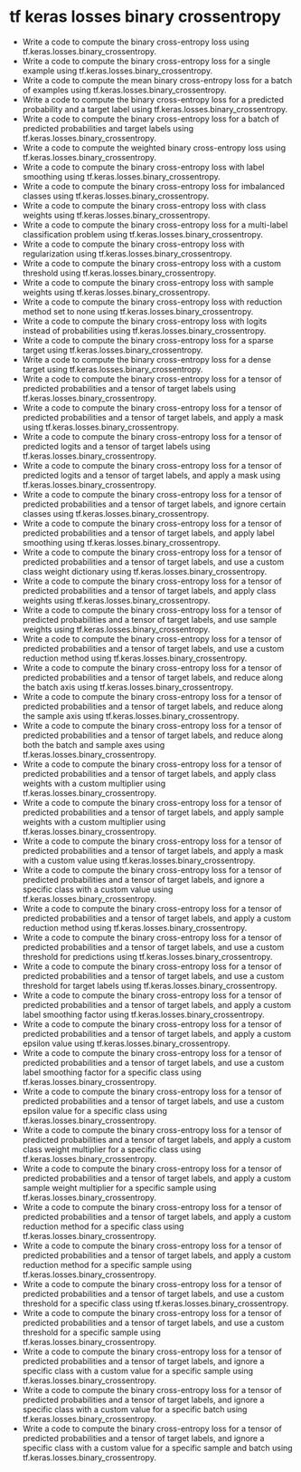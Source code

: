 # tf keras losses binary crossentropy

- Write a code to compute the binary cross-entropy loss using tf.keras.losses.binary_crossentropy.
- Write a code to compute the binary cross-entropy loss for a single example using tf.keras.losses.binary_crossentropy.
- Write a code to compute the mean binary cross-entropy loss for a batch of examples using tf.keras.losses.binary_crossentropy.
- Write a code to compute the binary cross-entropy loss for a predicted probability and a target label using tf.keras.losses.binary_crossentropy.
- Write a code to compute the binary cross-entropy loss for a batch of predicted probabilities and target labels using tf.keras.losses.binary_crossentropy.
- Write a code to compute the weighted binary cross-entropy loss using tf.keras.losses.binary_crossentropy.
- Write a code to compute the binary cross-entropy loss with label smoothing using tf.keras.losses.binary_crossentropy.
- Write a code to compute the binary cross-entropy loss for imbalanced classes using tf.keras.losses.binary_crossentropy.
- Write a code to compute the binary cross-entropy loss with class weights using tf.keras.losses.binary_crossentropy.
- Write a code to compute the binary cross-entropy loss for a multi-label classification problem using tf.keras.losses.binary_crossentropy.
- Write a code to compute the binary cross-entropy loss with regularization using tf.keras.losses.binary_crossentropy.
- Write a code to compute the binary cross-entropy loss with a custom threshold using tf.keras.losses.binary_crossentropy.
- Write a code to compute the binary cross-entropy loss with sample weights using tf.keras.losses.binary_crossentropy.
- Write a code to compute the binary cross-entropy loss with reduction method set to none using tf.keras.losses.binary_crossentropy.
- Write a code to compute the binary cross-entropy loss with logits instead of probabilities using tf.keras.losses.binary_crossentropy.
- Write a code to compute the binary cross-entropy loss for a sparse target using tf.keras.losses.binary_crossentropy.
- Write a code to compute the binary cross-entropy loss for a dense target using tf.keras.losses.binary_crossentropy.
- Write a code to compute the binary cross-entropy loss for a tensor of predicted probabilities and a tensor of target labels using tf.keras.losses.binary_crossentropy.
- Write a code to compute the binary cross-entropy loss for a tensor of predicted probabilities and a tensor of target labels, and apply a mask using tf.keras.losses.binary_crossentropy.
- Write a code to compute the binary cross-entropy loss for a tensor of predicted logits and a tensor of target labels using tf.keras.losses.binary_crossentropy.
- Write a code to compute the binary cross-entropy loss for a tensor of predicted logits and a tensor of target labels, and apply a mask using tf.keras.losses.binary_crossentropy.
- Write a code to compute the binary cross-entropy loss for a tensor of predicted probabilities and a tensor of target labels, and ignore certain classes using tf.keras.losses.binary_crossentropy.
- Write a code to compute the binary cross-entropy loss for a tensor of predicted probabilities and a tensor of target labels, and apply label smoothing using tf.keras.losses.binary_crossentropy.
- Write a code to compute the binary cross-entropy loss for a tensor of predicted probabilities and a tensor of target labels, and use a custom class weight dictionary using tf.keras.losses.binary_crossentropy.
- Write a code to compute the binary cross-entropy loss for a tensor of predicted probabilities and a tensor of target labels, and apply class weights using tf.keras.losses.binary_crossentropy.
- Write a code to compute the binary cross-entropy loss for a tensor of predicted probabilities and a tensor of target labels, and use sample weights using tf.keras.losses.binary_crossentropy.
- Write a code to compute the binary cross-entropy loss for a tensor of predicted probabilities and a tensor of target labels, and use a custom reduction method using tf.keras.losses.binary_crossentropy.
- Write a code to compute the binary cross-entropy loss for a tensor of predicted probabilities and a tensor of target labels, and reduce along the batch axis using tf.keras.losses.binary_crossentropy.
- Write a code to compute the binary cross-entropy loss for a tensor of predicted probabilities and a tensor of target labels, and reduce along the sample axis using tf.keras.losses.binary_crossentropy.
- Write a code to compute the binary cross-entropy loss for a tensor of predicted probabilities and a tensor of target labels, and reduce along both the batch and sample axes using tf.keras.losses.binary_crossentropy.
- Write a code to compute the binary cross-entropy loss for a tensor of predicted probabilities and a tensor of target labels, and apply class weights with a custom multiplier using tf.keras.losses.binary_crossentropy.
- Write a code to compute the binary cross-entropy loss for a tensor of predicted probabilities and a tensor of target labels, and apply sample weights with a custom multiplier using tf.keras.losses.binary_crossentropy.
- Write a code to compute the binary cross-entropy loss for a tensor of predicted probabilities and a tensor of target labels, and apply a mask with a custom value using tf.keras.losses.binary_crossentropy.
- Write a code to compute the binary cross-entropy loss for a tensor of predicted probabilities and a tensor of target labels, and ignore a specific class with a custom value using tf.keras.losses.binary_crossentropy.
- Write a code to compute the binary cross-entropy loss for a tensor of predicted probabilities and a tensor of target labels, and apply a custom reduction method using tf.keras.losses.binary_crossentropy.
- Write a code to compute the binary cross-entropy loss for a tensor of predicted probabilities and a tensor of target labels, and use a custom threshold for predictions using tf.keras.losses.binary_crossentropy.
- Write a code to compute the binary cross-entropy loss for a tensor of predicted probabilities and a tensor of target labels, and use a custom threshold for target labels using tf.keras.losses.binary_crossentropy.
- Write a code to compute the binary cross-entropy loss for a tensor of predicted probabilities and a tensor of target labels, and apply a custom label smoothing factor using tf.keras.losses.binary_crossentropy.
- Write a code to compute the binary cross-entropy loss for a tensor of predicted probabilities and a tensor of target labels, and apply a custom epsilon value using tf.keras.losses.binary_crossentropy.
- Write a code to compute the binary cross-entropy loss for a tensor of predicted probabilities and a tensor of target labels, and use a custom label smoothing factor for a specific class using tf.keras.losses.binary_crossentropy.
- Write a code to compute the binary cross-entropy loss for a tensor of predicted probabilities and a tensor of target labels, and use a custom epsilon value for a specific class using tf.keras.losses.binary_crossentropy.
- Write a code to compute the binary cross-entropy loss for a tensor of predicted probabilities and a tensor of target labels, and apply a custom class weight multiplier for a specific class using tf.keras.losses.binary_crossentropy.
- Write a code to compute the binary cross-entropy loss for a tensor of predicted probabilities and a tensor of target labels, and apply a custom sample weight multiplier for a specific sample using tf.keras.losses.binary_crossentropy.
- Write a code to compute the binary cross-entropy loss for a tensor of predicted probabilities and a tensor of target labels, and apply a custom reduction method for a specific class using tf.keras.losses.binary_crossentropy.
- Write a code to compute the binary cross-entropy loss for a tensor of predicted probabilities and a tensor of target labels, and apply a custom reduction method for a specific sample using tf.keras.losses.binary_crossentropy.
- Write a code to compute the binary cross-entropy loss for a tensor of predicted probabilities and a tensor of target labels, and use a custom threshold for a specific class using tf.keras.losses.binary_crossentropy.
- Write a code to compute the binary cross-entropy loss for a tensor of predicted probabilities and a tensor of target labels, and use a custom threshold for a specific sample using tf.keras.losses.binary_crossentropy.
- Write a code to compute the binary cross-entropy loss for a tensor of predicted probabilities and a tensor of target labels, and ignore a specific class with a custom value for a specific sample using tf.keras.losses.binary_crossentropy.
- Write a code to compute the binary cross-entropy loss for a tensor of predicted probabilities and a tensor of target labels, and ignore a specific class with a custom value for a specific batch using tf.keras.losses.binary_crossentropy.
- Write a code to compute the binary cross-entropy loss for a tensor of predicted probabilities and a tensor of target labels, and ignore a specific class with a custom value for a specific sample and batch using tf.keras.losses.binary_crossentropy.